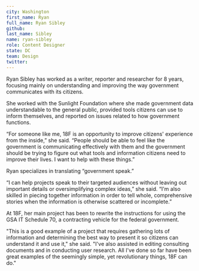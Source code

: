 ```yaml
---
city: Washington
first_name: Ryan
full_name: Ryan Sibley
github:
last_name: Sibley
name: ryan-sibley
role: Content Designer
state: DC
team: Design
twitter:
---
```

Ryan Sibley has worked as a writer, reporter and researcher for 8 years, focusing mainly on understanding and improving the way government communicates with its citizens.

She worked with the Sunlight Foundation where she made government data understandable to the general public, provided tools citizens can use to inform themselves, and reported on issues related to how government functions.

“For someone like me, 18F is an opportunity to improve citizens' experience from the inside,” she said. “People should be able to feel like the government is communicating effectively with them and the government should be trying to figure out what tools and information citizens need to improve their lives. I want to help with these things.”

Ryan specializes in translating “government speak.”

“I can help projects speak to their targeted audiences without leaving out important details or oversimplifying complex ideas,” she said. “I'm also skilled in piecing together information in order to tell whole, comprehensive stories when the information is otherwise scattered or incomplete.”

At 18F, her main project has been to rewrite the instructions for using the GSA IT Schedule 70, a contracting vehicle for the federal government.

"This is a good example of a project that requires gathering lots of information and determining the best way to present it so citizens can understand it and use it," she said. "I've also assisted in editing consulting documents and in conducting user research. All I've done so far have been great examples of the seemingly simple, yet revolutionary things, 18F can do."
